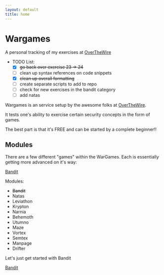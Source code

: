 ```yaml
---
layout: default
title: home
---
```


# Wargames

A personal tracking of my exercises at [OverTheWire](http://www.overthewire.org)

- TODO List:
  - [x] ~~go back over exercise 23 -> 24~~
  - [ ] clean up syntax references on code snippets
  - [x] ~~clean up overall formatting~~
  - [ ] create separate scripts to add to repo
  - [ ] check for new exercises in the bandit category
  - [ ] add natas

Wargames is an service setup by the awesome folks at [OverTheWire](http://www.overthewire.org).

It tests one's ability to exercise certain security concepts in the form of games.

The best part is that it's FREE and can be started by a complete beginner!!

## Modules
There are a few different "games" within the WarGames. Each is essentially getting more advanced on it's way:

[Bandit](#Bandit)

Modules:
- ~~Bandit~~
- Natas
- Leviathon
- Krypton
- Narnia
- Behemoth
- Utumno
- Maze
- Vortex
- Semtex
- Manpage
- Drifter

Let's just get started with Bandit

[Bandit](./blog.html)
